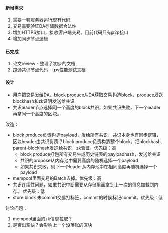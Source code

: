 #### 新增需求
1. 需要一套服务器运行现有代码
2. 交易需要验证DA存储数据合法性
3. 增加HTTPS接口，接收客户端交易。目前代码只有p2p接口 
4. 增加同步节点逻辑

#### 已完成
1. 论文review - 整理了初步的文档
2. 跑通共识节点代码 - tps性能测试文档


#### 设计
- 用户把交易发给DA，block produce从DA获取交易构造block，produce发送blockhash和zk证明发送给共识
- 共识leader节点选择同一个高度的block共识，如果共识失败，下一个leader再拿同一个高度的区块。

改造：
- block produce负责构造payload，发给所有共识，共识本身也有同步逻辑，区块header由共识负责？block produce负责构造整个block，把blockhash, parent-blockhash发送给共识，zk验证。优先级：高
  - block produce打包所有交易生成历史链表的payloadhash，发送给共识
  - 共识的propose从内存池中需要高度的随机选择一个payload
  - 如果共识失败，则下一个leader从内存池中在相同高度再随机选择一个payload
- mempool里面交易的Batch去掉。优先级：高
- 共识连续性问题，如果共识中断需要从存储里面拿到上一次的信息加载到内存。 优先级：低
- store block 未commit交易打标签，commit的时候标记commit。优先级：低

讨论问题：
1. mempool里面的zk信息拉取？
2. 是否出空快？会影响上一个没落账的区块
